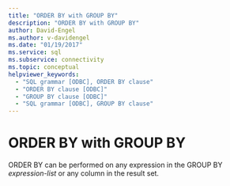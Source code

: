 ```yaml
---
title: "ORDER BY with GROUP BY"
description: "ORDER BY with GROUP BY"
author: David-Engel
ms.author: v-davidengel
ms.date: "01/19/2017"
ms.service: sql
ms.subservice: connectivity
ms.topic: conceptual
helpviewer_keywords:
  - "SQL grammar [ODBC], ORDER BY clause"
  - "ORDER BY clause [ODBC]"
  - "GROUP BY clause [ODBC]"
  - "SQL grammar [ODBC], GROUP BY clause"
---
```

# ORDER BY with GROUP BY
ORDER BY can be performed on any expression in the GROUP BY *expression-list* or any column in the result set.
